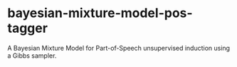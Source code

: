 # bayesian-mixture-model-pos-tagger
A Bayesian Mixture Model for Part-of-Speech unsupervised induction using a Gibbs sampler.

